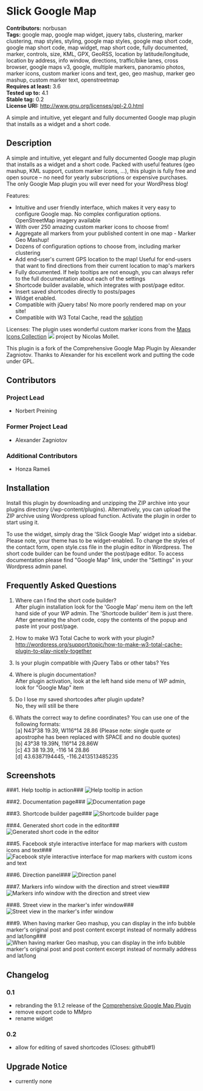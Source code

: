 # Slick Google Map #
**Contributors:** norbusan  
**Tags:** google map, google map widget, jquery tabs, clustering, marker clustering, map styles, styling, google map styles, google map short code, google map short code, map widget, map short code, fully documented, marker, controls, size, KML, GPX, GeoRSS, location by latitude/longitude, location by address, info window, directions, traffic/bike lanes, cross browser, google maps v3, google, multiple markers, panoramio photos, marker icons, custom marker icons and text, geo, geo mashup, marker geo mashup, custom marker text, openstreetmap  
**Requires at least:** 3.6  
**Tested up to:** 4.1  
**Stable tag:** 0.2  
**License URI:** http://www.gnu.org/licenses/gpl-2.0.html  

A simple and intuitive,  yet elegant and fully documented Google map plugin that installs as a widget and a short code.

## Description ##

A simple and intuitive, yet elegant and fully documented Google map plugin that installs as a widget and a short code. Packed with useful features (geo mashup, KML support, custom marker icons, …), this plugin is fully free and open source – no need for yearly subscriptions or expensive purchases. The only Google Map plugin you will ever need for your WordPress blog!

Features:

* Intuitive and user friendly interface, which makes it very easy to configure Google map. No complex configuration options. OpenStreetMap imagery available
* With over 250 amazing custom marker icons to choose from!
* Aggregate all markers from your published content in one map - Marker Geo Mashup!
* Dozens of configuration options to choose from, including marker clustering
* Add end-user's current GPS location to the map! Useful for end-users that want to find directions from their current location to map's markers
* Fully documented. If help tooltips are not enough, you can always refer to the full documentation about each of the settings
* Shortcode builder available, which integrates with post/page editor.
* Insert saved shortcodes directly to posts/pages
* Widget enabled.
* Compatible with jQuery tabs! No more poorly rendered map on your site!
* Compatible with W3 Total Cache, read the <a href="http://wordpress.org/support/topic/how-to-make-w3-total-cache-plugin-to-play-nicely-together">solution</a>

Licenses:
The plugin uses wonderful custom marker icons from the <a href="http://mapicons.nicolasmollet.com" target="_blank">Maps Icons Collection</a> <img src="http://mapicons.nicolasmollet.com/wp-content/uploads/2011/03/miclogo-88x31.gif" border="0" /> project by Nicolas Mollet.

This plugin is a fork of the Comprehensive Google Map Plugin by Alexander Zagniotov. Thanks to Alexander for his excellent work and putting the code under GPL.

## Contributors ##

### Project Lead ###
* Norbert Preining

### Former Project Lead ###
* Alexander Zagniotov

### Additional Contributors ###
* Honza Rameš 

## Installation ##

Install this plugin by downloading and unzipping the ZIP archive into your plugins directory (/wp-content/plugins). Alternatively, you can upload the ZIP archive using Wordpress upload function. Activate the plugin in order to start using it.

To use the widget, simply drag the 'Slick Google Map' widget into a sidebar. Please note, your theme has to be widget-enabled. To change the styles of the contact form, open style.css file in the plugin editor in Wordpress. The short code builder can be found under the post/page editor. To access documentation please find "Google Map" link, under the "Settings" in your Wordpress admin panel.

## Frequently Asked Questions ##

1. Where can I find the short code builder?<br />
After plugin installation look for the 'Google Map' menu item on the left hand side of your WP admin. The 'Shortcode builder' item is just there. After generating the short code, copy the contents of the popup and paste int your post/page.

2. How to make W3 Total Cache to work with your plugin?
http://wordpress.org/support/topic/how-to-make-w3-total-cache-plugin-to-play-nicely-together

3. Is your plugin compatible with jQuery Tabs or other tabs?
Yes

4. Where is plugin documentation?<br />
After plugin activation, look at the left hand side menu of WP admin, look for "Google Map" item

5. Do I lose my saved shortcodes after plugin update?<br />
No, they will still be there

6. Whats the correct way to define coordinates?
You can use one of the following formats:<br />
[a] N43°38 19.39, W116°14 28.86 (Please note: single quote or apostrophe has been replaced with SPACE and no double quotes)<br />
[b] 43°38 19.39N, 116°14 28.86W<br />
[c] 43 38 19.39, -116 14 28.86<br />
[d] 43.6387194445, -116.2413513485235

## Screenshots ##

###1. Help tooltip in action###
![Help tooltip in action](https://s.w.org/plugins/slick-google-map/screenshot-1.png)

###2. Documentation page###
![Documentation page](https://s.w.org/plugins/slick-google-map/screenshot-2.png)

###3. Shortcode builder page###
![Shortcode builder page](https://s.w.org/plugins/slick-google-map/screenshot-3.png)

###4. Generated short code in the editor###
![Generated short code in the editor](https://s.w.org/plugins/slick-google-map/screenshot-4.png)

###5. Facebook style interactive interface for map markers with custom icons and text###
![Facebook style interactive interface for map markers with custom icons and text](https://s.w.org/plugins/slick-google-map/screenshot-5.png)

###6. Direction panel###
![Direction panel](https://s.w.org/plugins/slick-google-map/screenshot-6.png)

###7. Markers info window with the direction and street view###
![Markers info window with the direction and street view](https://s.w.org/plugins/slick-google-map/screenshot-7.png)

###8. Street view in the marker's infer window###
![Street view in the marker's infer window](https://s.w.org/plugins/slick-google-map/screenshot-8.png)

###9. When having marker Geo mashup, you can display in the info bubble marker's original post and post content excerpt instead of normally address and lat/long###
![When having marker Geo mashup, you can display in the info bubble marker's original post and post content excerpt instead of normally address and lat/long](https://s.w.org/plugins/slick-google-map/screenshot-9.png)


## Changelog ##

### 0.1 ###
* rebranding the 9.1.2 release of the <a href="http://wordpress.org/plugins/comprehensive-google-map-plugin/">Comprehensive Google Map Plugin</a>
* remove export code to MMpro
* rename widget

### 0.2 ###
* allow for editing of saved shortcodes (Closes: github#1)

## Upgrade Notice ##
* currently none
